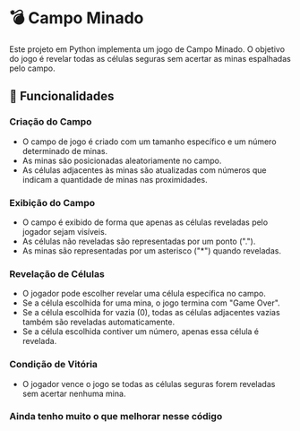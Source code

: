 # 💣 Campo Minado

Este projeto em Python implementa um jogo de Campo Minado. O objetivo do jogo é revelar todas as células seguras sem acertar as minas espalhadas pelo campo.

## 🚀 Funcionalidades

### Criação do Campo
- O campo de jogo é criado com um tamanho específico e um número determinado de minas.
- As minas são posicionadas aleatoriamente no campo.
- As células adjacentes às minas são atualizadas com números que indicam a quantidade de minas nas proximidades.

### Exibição do Campo
- O campo é exibido de forma que apenas as células reveladas pelo jogador sejam visíveis.
- As células não reveladas são representadas por um ponto (".").
- As minas são representadas por um asterisco ("*") quando reveladas.

### Revelação de Células
- O jogador pode escolher revelar uma célula específica no campo.
- Se a célula escolhida for uma mina, o jogo termina com "Game Over".
- Se a célula escolhida for vazia (0), todas as células adjacentes vazias também são reveladas automaticamente.
- Se a célula escolhida contiver um número, apenas essa célula é revelada.

### Condição de Vitória
- O jogador vence o jogo se todas as células seguras forem reveladas sem acertar nenhuma mina.

### Ainda tenho muito o que melhorar nesse código

